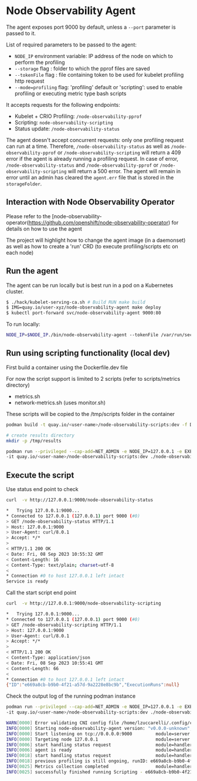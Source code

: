 # Node Observability Agent

The agent exposes port 9000 by default, unless a `--port` parameter is passed to it. 

List of required parameters to be passed to the agent:
- `NODE_IP` environment variable: IP address of the node on which to perform the profiling
- `--storage` flag : folder to which the pprof files are saved
- `--tokenFile` flag : file containing token to be used for kubelet profiling http request
- `--mode=profiling` flag: 'profiling' default or 'scripting': used to enable profiling or executing metric type bash scripts

It accepts requests for the following endpoints:

- Kubelet + CRIO Profiling: `/node-observability-pprof`
- Scripting: `node-observability-scripting`
- Status update: `/node-observability-status`

The agent doesn't accept concurrent requests: only one profiling request can run at a time. 
Therefore, `/node-observability-status` as well as `/node-observability-pprof` or `/node-observability-scripting` will return a 409 error if the agent is already running a profiling request. 
In case of error, `/node-observability-status` and `/node-observability-pprof` or `/node-observability-scripting` will return a 500 error. The agent will remain in error until an admin has cleared the `agent.err` file that is stored in the `storageFolder`. 

## Interaction with Node Observability Operator

Please refer to the [node-observability-operator(https://github.com/openshift/node-observability-operator) for details on how to use the agent

The project will highlight how to change the agent image (in a daemonset) as well as how to create a 'run' CRD (to execute profiling/scripts etc on each node)

## Run the agent

The agent can be run locally but is best run in a pod on a Kubernetes cluster.

```bash
$ ./hack/kubelet-serving-ca.sh # Build RUN make build
$ IMG=quay.io/user-xyz/node-observability-agent make deploy
$ kubectl port-forward svc/node-observability-agent 9000:80
```
To run locally:

```bash
NODE_IP=$NODE_IP./bin/node-observability-agent --tokenFile /var/run/secrets/kubernetes.io/serviceaccount/token --storage /host/tmp/pprofs/
```

## Run using scripting functionality (local dev)

First build a container using the Dockerfile.dev file

For now the script support is limited to 2 scripts (refer to scripts/metrics directory)

- metrics.sh
- network-metrics.sh (uses monitor.sh)

These scripts will be copied to the /tmp/scripts folder in the container

```bash
podman build -t quay.io/<user-name>/node-observability-scripts:dev -f Dockerfile.dev

```

```bash
# create results directory
mkdir -p /tmp/results

podman run --privileged --cap-add=NET_ADMIN -e NODE_IP=127.0.0.1 -e EXECUTE_SCRIPT=/tmp/scripts/metrics.sh -p 9000:9000 \ 
-it quay.io/<user-name>/node-observability-scripts:dev ./node-observability-agent --mode scripting --storage /tmp/results --loglevel debug

```

## Execute the script

Use status end point to check 

```bash
curl  -v http://127.0.0.1:9000/node-observability-status

*   Trying 127.0.0.1:9000...
* Connected to 127.0.0.1 (127.0.0.1) port 9000 (#0)
> GET /node-observability-status HTTP/1.1
> Host: 127.0.0.1:9000
> User-Agent: curl/8.0.1
> Accept: */*
> 
< HTTP/1.1 200 OK
< Date: Fri, 08 Sep 2023 10:55:32 GMT
< Content-Length: 16
< Content-Type: text/plain; charset=utf-8
< 
* Connection #0 to host 127.0.0.1 left intact
Service is ready

```

Call the start script end point

```bash
curl  -v http://127.0.0.1:9000/node-observability-scripting

*   Trying 127.0.0.1:9000...
* Connected to 127.0.0.1 (127.0.0.1) port 9000 (#0)
> GET /node-observability-scripting HTTP/1.1
> Host: 127.0.0.1:9000
> User-Agent: curl/8.0.1
> Accept: */*
> 
< HTTP/1.1 200 OK
< Content-Type: application/json
< Date: Fri, 08 Sep 2023 10:55:41 GMT
< Content-Length: 66
< 
* Connection #0 to host 127.0.0.1 left intact
{"ID":"e669a8cb-b9b0-4f21-a57d-9a2228e8bc9b","ExecutionRuns":null}
```

Check the output log of the running podman instance

```bash
podman run --privileged --cap-add=NET_ADMIN -e NODE_IP=127.0.0.1 -e EXECUTE_SCRIPT=/tmp/scripts/metrics.sh -p 9000:9000 \ 
-it quay.io/<user-name>/node-observability-scripts:dev ./node-observability-agent --mode scripting --storage /tmp/results --loglevel debug

WARN[0000] Error validating CNI config file /home/lzuccarelli/.config/cni/net.d/kind.conflist: [failed to find plugin "dnsname" in path [/usr/local/libexec/cni /usr/libexec/cni /usr/local/lib/cni /usr/lib/cni /opt/cni/bin]] 
INFO[0000] Starting node-observability-agent version: "v0.0.0-unknown", commit: "00801d1", build date: "2023-08-29T11:26:31Z", go version: "go1.19.10", GOOS: "linux", GOARCH: "amd64" at log level trace 
INFO[0000] Start listening on tcp://0.0.0.0:9000         module=server
INFO[0000] Targeting node 127.0.0.1                      module=server
INFO[0006] start handling status request                 module=handler
INFO[0006] agent is ready                                module=handler
INFO[0018] start handling status request                 module=handler
INFO[0018] previous profiling is still ongoing, runID: e669a8cb-b9b0-4f21-a57d-9a2228e8bc9b  module=handler
INFO[0025] Metrics collection completed                  module=handler
INFO[0025] successfully finished running Scripting - e669a8cb-b9b0-4f21-a57d-9a2228e8bc9b: 2023-09-08 10:55:41.63103853 +0000 UTC m=+15.849803234 -> 2023-09-08 10:55:51.726152976 +0000 UTC m=+25.944917673   module=handler

```
